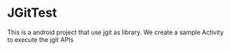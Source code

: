 # JGitTest

This is a android project that use jgit as library. We create a sample Activity to execute the jgit APIs
